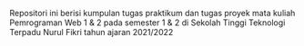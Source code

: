Repositori ini berisi kumpulan tugas praktikum dan tugas proyek mata kuliah Pemrograman Web 1 & 2 pada semester 1 & 2 di Sekolah Tinggi Teknologi Terpadu Nurul Fikri tahun ajaran 2021/2022
